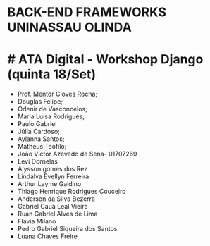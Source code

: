 # BACK-END FRAMEWORKS UNINASSAU OLINDA

# # ATA Digital - Workshop Django (quinta 18/Set)
- Prof. Mentor Cloves Rocha;
- Douglas Felipe;
- Odenir de Vasconcelos;
- Maria Luísa Rodrigues;
- Paulo Gabriel 
- Júlia Cardoso;
- Aylanna Santos;
- Matheus Teófilo;
- João Victor Azevedo de Sena- 01707269
- Levi Dornelas
- Alysson gomes dos Rez
- Lindalva Evellyn Ferreira
- Arthur Layme Galdino
- Thiago Henrique Rodrigues Couceiro
- Anderson da Silva Bezerra
- Gabriel Cauã Leal Vieira
- Ruan Gabriel Alves de Lima
- Flavia Milano
- Pedro Gabriel Siqueira dos Santos
- Luana Chaves Freire
